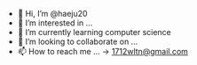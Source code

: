 - 👋 Hi, I’m @haeju20
- 👀 I’m interested in ...
- 🌱 I’m currently learning computer science
- 💞️ I’m looking to collaborate on ... 
- 📫 How to reach me ... -> 1712wltn@gmail.com

<!---
haeju20/haeju20 is a ✨ special ✨ repository because its `README.md` (this file) appears on your GitHub profile.
You can click the Preview link to take a look at your changes.
--->
